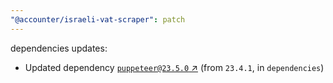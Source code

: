 ```yaml
---
"@accounter/israeli-vat-scraper": patch
---
```

dependencies updates:
  - Updated dependency [`puppeteer@23.5.0` ↗︎](https://www.npmjs.com/package/puppeteer/v/23.5.0) (from `23.4.1`, in `dependencies`)
